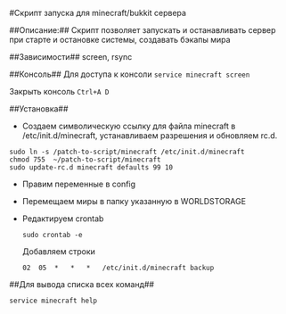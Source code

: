 #Скрипт запуска для minecraft/bukkit сервера

##Описание:##
Скрипт позволяет запускать и останавливать сервер при старте и остановке системы, создавать бэкапы мира

##Зависимости##
screen, rsync

##Консоль##
Для доступа к консоли
`service minecraft screen`

Закрыть консоль
`Ctrl+A D`

##Установка##
- Создаем символическую ссылку для файла minecraft в /etc/init.d/minecraft, устанавливаем разрешения и обновляем rc.d.
```
sudo ln -s /patch-to-script/minecraft /etc/init.d/minecraft
chmod 755  ~/patch-to-script/minecraft
sudo update-rc.d minecraft defaults 99 10
```
- Правим переменные в config
- Перемещаем миры в папку указанную в WORLDSTORAGE
- Редактируем crontab
  
  `sudo crontab -e`

  Добавляем строки

    `02  05  *   *   *   /etc/init.d/minecraft backup`
    
##Для вывода списка всех команд##

  `service minecraft help`
